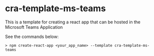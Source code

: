 # cra-template-ms-teams

This is a template for creating a react app that can be hosted in the Microsoft Teams Application

See the commands below:

```
> npm create-react-app <your_app_name> --template cra-template-ms-teams
```